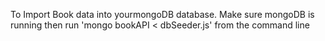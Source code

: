 To Import Book data into yourmongoDB database.
Make sure mongoDB is running then
run 'mongo bookAPI < dbSeeder.js' from the command line